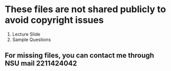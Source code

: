 # These files are not shared publicly to avoid copyright issues

01. Lecture Slide
02. Sample Questions

## For missing files, you can contact me through NSU mail 2211424042
